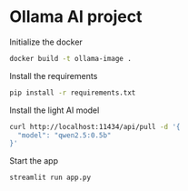 # Ollama AI project

Initialize the docker
```bash
docker build -t ollama-image .
```

Install the requirements
```bash
pip install -r requirements.txt
```

Install the light AI model
```bash
curl http://localhost:11434/api/pull -d '{
  "model": "qwen2.5:0.5b"
}'
```

Start the app 
```bash
streamlit run app.py
```
